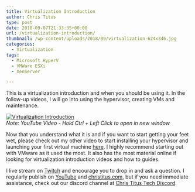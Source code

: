 ```yaml
---
title: Virtualization Introduction
author: Chris Titus
type: post
date: 2018-09-07T21:33:35+00:00
url: /virtualization-introduction/
thumbnail: /wp-content/uploads/2018/09/virtualization-624x346.jpg
categories:
  - Virtualization
tags:
  - Microsoft HyperV
  - VMWare ESXi
  - XenServer

---
```

This is a virtualization introduction and when you should be using it. In the follow-up videos, I will go into using the hypervisor, creating VMs and maintenance.<!--more-->

[![Virtualization Introduction](https://img.youtube.com/vi/T0nywDkf1IE/0.jpg)](https://www.youtube.com/watch?v=T0nywDkf1IE)  
_Note: YouTube Video - Hold Ctrl + Left Click to open in new window_

Now that you understand what it is and if you want to start getting your feet wet, please check out my other video to start installing your hypervisor and launching your first virtual machine [here][1]. I highly recommend starting out with VMware as it used the most. It also has the most material online if looking for virtualization introduction videos and how to guides.

I live stream on [Twitch][1] and encourage you to drop in and ask a question. I regularly publish on [YouTube][2] and [christitus.com][3], but if you need immediate assistance, check out our discord channel at [Chris Titus Tech Discord][4].

 [1]: https://twitch.tv/christitustech
 [2]: https://www.youtube.com/c/ChrisTitusTech
 [3]: https://www.christitus.com/
 [4]: https://www.christitus.com/discord

